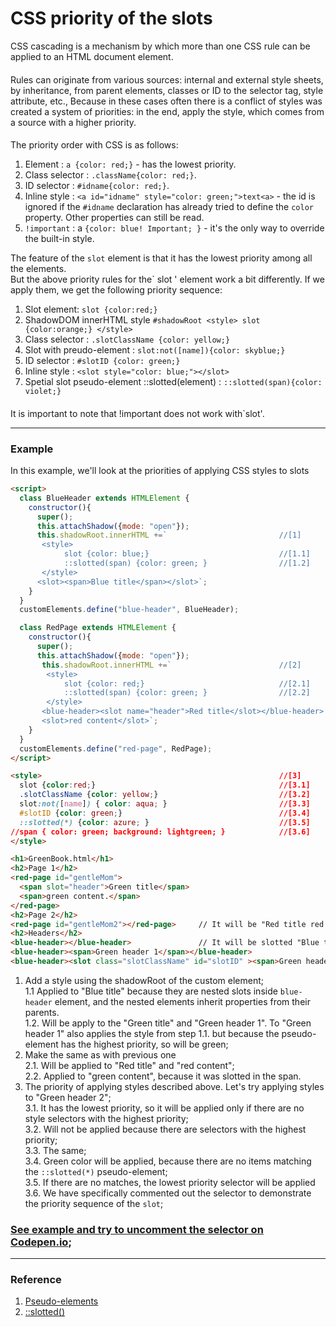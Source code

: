# CSS priority of the slots
CSS cascading is a mechanism by which more than one CSS rule can be applied to an HTML document element. 
####
 Rules can originate from various sources: internal and external style sheets, by inheritance, from parent elements, classes or ID to the selector tag, style attribute, etc., Because in these cases often there is a conflict of styles was created a system of priorities: in the end, apply the style, which comes from a source with a higher priority.
#### 
The priority order with CSS is as follows:
1. Element : `a {color: red;}` - has the lowest priority.
2. Class selector : `.className{color: red;}`.
3. ID selector : `#idname{color: red;}`.
4. Inline style : `<a id="idname" style="color: green;">text<a>` - the id is ignored if the `#idname` declaration has already tried to define the `color` property. Other properties can still be read.
5. `!important` : a `{color: blue! Important; }` - it's the only way to override the built-in style.

The feature of the `slot` element is that it has the lowest priority among all the elements.<br>
But the above priority rules for the` slot ' element work a bit differently. If we apply them, we get the following priority sequence:
1. Slot element: `slot {color:red;}`
2. ShadowDOM innerHTML style `#shadowRoot <style> slot {color:orange;} </style>`
3. Class selector : `.slotClassName {color: yellow;}`
4. Slot with preudo-element : `slot:not([name]){color: skyblue;}`
5. ID selector : `#slotID {color: green;}`
6. Inline style : `<slot style="color: blue;"></slot>`
7. Spetial slot pseudo-element ::slotted(element) : `::slotted(span){color: violet;}`
####
It is important to note that !important does not work with`slot'.
***
### Example
In this example, we'll look at the priorities of applying CSS styles to slots
```html
<script>
  class BlueHeader extends HTMLElement {
    constructor(){
      super();
      this.attachShadow({mode: "open"});
      this.shadowRoot.innerHTML +=`                         //[1] 
       <style> 
            slot {color: blue;}                             //[1.1] 
            ::slotted(span) {color: green; }                //[1.2] 
       </style>
      <slot><span>Blue title</span></slot>`;
    }
  }
  customElements.define("blue-header", BlueHeader);

  class RedPage extends HTMLElement {
    constructor(){
      super();
      this.attachShadow({mode: "open"});
       this.shadowRoot.innerHTML +=`                        //[2]
        <style> 
            slot {color: red;}                              //[2.1]
            ::slotted(span) {color: green; }                //[2.2]
        </style>
       <blue-header><slot name="header">Red title</slot></blue-header>
       <slot>red content</slot>`;
    }
  }
  customElements.define("red-page", RedPage); 
</script>

<style>                                                     //[3]
  slot {color:red;}                                         //[3.1]
  .slotClassName {color: yellow;}                           //[3.2]
  slot:not([name]) { color: aqua; }                         //[3.3]
  #slotID {color: green;}                                   //[3.4]
  ::slotted(*) {color: azure; }                             //[3.5]
//span { color: green; background: lightgreen; }            //[3.6]
</style>

<h1>GreenBook.html</h1>
<h2>Page 1</h2>
<red-page id="gentleMom">
  <span slot="header">Green title</span>
  <span>green content.</span>
</red-page>
<h2>Page 2</h2>
<red-page id="gentleMom2"></red-page>     // It will be "Red title red content" here because it is in the slot inside the innerHTML
<h2>Headers</h2>
<blue-header></blue-header>               // It will be slotted "Blue title"
<blue-header><span>Green header 1</span></blue-header>
<blue-header><slot class="slotClassName" id="slotID" ><span>Green header 2</span></slot></blue-header>
```
1. Add a style using the shadowRoot of the custom element; <br>
    1.1 Applied to "Blue title" because they are nested slots inside `blue-header` element,  and the nested elements inherit properties from their parents.<br>
    1.2. Will be apply to the "Green title" and "Green header 1". To "Green header 1" also applies the style from step 1.1. but because the pseudo-element has the highest priority, so will be green;
2. Make the same as with previous one<br>
    2.1. Will be applied to "Red title" and "red content";<br>
    2.2. Applied to "green content", because it was slotted in the span.
3. The priority of applying styles described above. Let's try applying styles to "Green header 2";<br>
    3.1. It has the lowest priority, so it will be applied only if there are no style selectors with the highest priority;<br>
    3.2. Will not be applied because there are selectors with the highest priority;<br>
    3.3. The same;<br>
    3.4. Green color will be applied, because there are no items matching the `::slotted(*)` pseudo-element;<br>
    3.5. If there are no matches, the lowest priority selector will be applied<br>
    3.6. We have specifically commented out the selector to demonstrate the priority sequence of the `slot`;<br>
    
### [See example and try to uncomment the selector on Codepen.io](https://codepen.io/Halochkin/pen/oagZYa?editors=1000);
***
### Reference
1. [Pseudo-elements](https://developer.mozilla.org/en-US/docs/Web/CSS/Pseudo-elements)
2. [::slotted()](https://developer.mozilla.org/en-US/docs/Web/CSS/::slotted)
